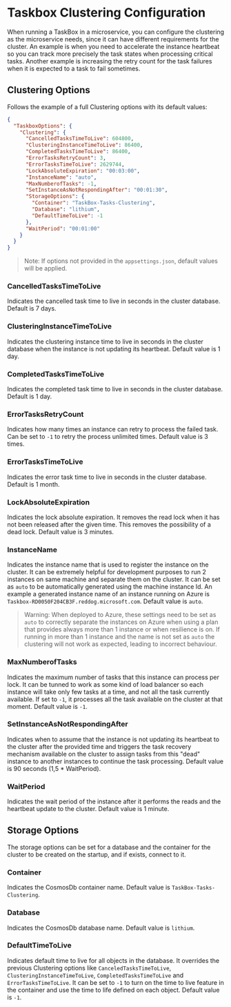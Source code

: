 # Taskbox Clustering Configuration

When running a TaskBox in a microservice, you can configure the clustering as the microservice needs, since it can have different requirements for the cluster. An example is when you need to accelerate the instance heartbeat so you can track more precisely the task states when processing critical tasks. Another example is increasing the retry count for the task failures when it is expected to a task to fail sometimes.

## Clustering Options

Follows the example of a full Clustering options with its default values:

```json
{
  "TaskboxOptions": {
    "Clustering": {
      "CancelledTasksTimeToLive": 604800,
      "ClusteringInstanceTimeToLive": 86400,
      "CompletedTasksTimeToLive": 86400,
      "ErrorTasksRetryCount": 3,
      "ErrorTasksTimeToLive": 2629744,
      "LockAbsoluteExpiration": "00:03:00",
      "InstanceName": "auto",
      "MaxNumberofTasks": -1,
      "SetInstanceAsNotRespondingAfter": "00:01:30",
      "StorageOptions": {
        "Container": "TaskBox-Tasks-Clustering",
        "Database": "lithium",
        "DefaultTimeToLive": -1
      },
      "WaitPeriod": "00:01:00"
    }
  }
}
```

> Note: If options not provided in the `appsettings.json`, default values will be applied.

### CancelledTasksTimeToLive

Indicates the cancelled task time to live in seconds in the cluster database. Default is 7 days.

### ClusteringInstanceTimeToLive

Indicates the clustering instance time to live in seconds in the cluster database when the instance is not updating its heartbeat. Default value is 1 day.

### CompletedTasksTimeToLive

Indicates the completed task time to live in seconds in the cluster database. Default is 1 day.

### ErrorTasksRetryCount

Indicates how many times an instance can retry to process the failed task. Can be set to `-1` to retry the process unlimited times. Default value is 3 times.

### ErrorTasksTimeToLive

Indicates the error task time to live in seconds in the cluster database. Default is 1 month.

### LockAbsoluteExpiration

Indicates the lock absolute expiration. It removes the read lock when it has not been released after the given time. This removes the possibility of a dead lock. Default value is 3 minutes.

### InstanceName

Indicates the instance name that is used to register the instance on the cluster. It can be extremely helpful for development purposes to run 2 instances on same machine and separate them on the cluster. It can be set as `auto` to be automatically generated using the machine instance Id. An example a generated instance name of an instance running on Azure is `Taskbox-RD0050F204CB3F.reddog.microsoft.com`. Default value is `auto`.

> Warning: When deployed to Azure, these settings need to be set as `auto` to correctly separate the instances on Azure when using a plan that provides always more than 1 instance or when resilience is on. If running in more than 1 instance and the name is not set as `auto` the clustering will not work as expected, leading to incorrect behaviour.

### MaxNumberofTasks

Indicates the maximum number of tasks that this instance can process per lock. It can be tunned to work as some kind of load balancer so each instance will take only few tasks at a time, and not all the task currently available. If set to `-1`, it processes all the task available on the cluster at that moment. Default value is `-1`.

### SetInstanceAsNotRespondingAfter

Indicates when to assume that the instance is not updating its heartbeat to the cluster after the provided time and triggers the task recovery mechanism available on the cluster to assign tasks from this "dead" instance to another instances to continue the task processing. Default value is 90 seconds (1,5 * WaitPeriod).

### WaitPeriod

Indicates the wait period of the instance after it performs the reads and the heartbeat update to the cluster. Default value is 1 minute.

## Storage Options

The storage options can be set for a database and the container for the cluster to be created on the startup, and if exists, connect to it.

### Container

Indicates the CosmosDb container name. Default value is `TaskBox-Tasks-Clustering`.

### Database

Indicates the CosmosDb database name. Default value is `lithium`.

### DefaultTimeToLive

Indicates default time to live for all objects in the database. It overrides the previous Clustering options like `CanceledTasksTimeToLive`, `ClusteringInstanceTimeToLive`, `CompletedTasksTimeToLive` and `ErrorTasksTimeToLive`. It can be set to `-1` to turn on the time to live feature in the container and use the time to life defined on each object. Default value is `-1`.
